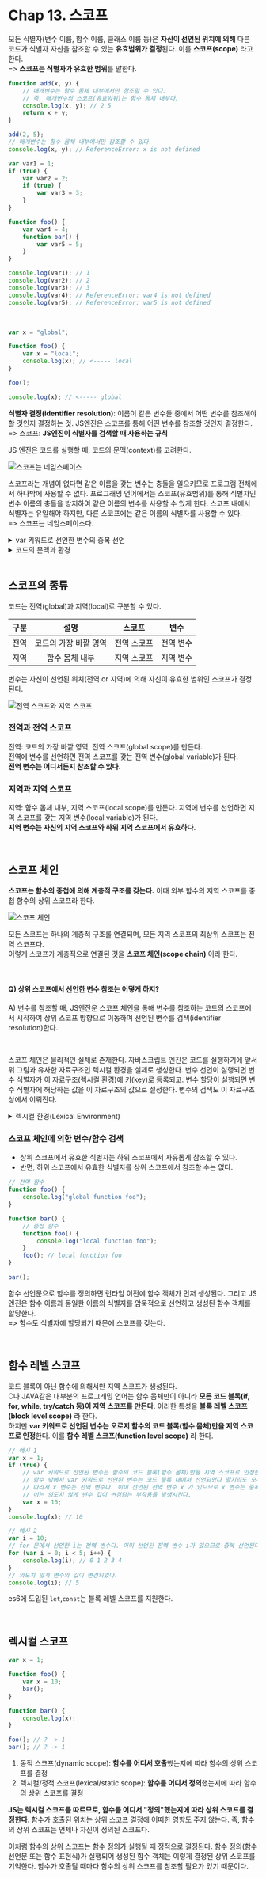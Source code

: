 # Chap 13. 스코프

모든 식별자(변수 이름, 함수 이름, 클래스 이름 등)은 **자신이 선언된 위치에 의해** 다른 코드가 식별자 자신을 참조할 수 있는 **유효범위가 결정**된다. 이를 **스코프(scope)** 라고 한다.  
=> **스코프는 식별자가 유효한 범위**를 말한다.

```js
function add(x, y) {
    // 매개변수는 함수 몸체 내부에서만 참조할 수 있다.
    // 즉, 매개변수의 스코프(유효범위)는 함수 몸체 내부다.
    console.log(x, y); // 2 5
    return x + y;
}

add(2, 5);
// 매개변수는 함수 몸체 내부에서만 참조할 수 있다.
console.log(x, y); // ReferenceError: x is not defined

var var1 = 1;
if (true) {
    var var2 = 2;
    if (true) {
        var var3 = 3;
    }
}

function foo() {
    var var4 = 4;
    function bar() {
        var var5 = 5;
    }
}

console.log(var1); // 1
console.log(var2); // 2
console.log(var3); // 3
console.log(var4); // ReferenceError: var4 is not defined
console.log(var5); // ReferenceError: var5 is not defined
```

<br/>

```js
var x = "global";

function foo() {
    var x = "local";
    console.log(x); // <----- local
}

foo();

console.log(x); // <----- global
```

**식별자 결정(identifier resolution)**: 이름이 같은 변수들 중에서 어떤 변수를 참조해야 할 것인지 결정하는 것. JS엔진은 스코프를 통해 어떤 변수를 참조할 것인지 결정한다.  
=> 스코프: **JS엔진이 식별자를 검색할 때 사용하는 규칙**

JS 엔진은 코드를 실행할 때, 코드의 문맥(context)를 고려한다.

![스코프는 네임스페이스](https://img1.daumcdn.net/thumb/R1280x0/?scode=mtistory2&fname=https%3A%2F%2Fblog.kakaocdn.net%2Fdn%2Fcn0zjT%2FbtqZoydJdrc%2FvHquKk6Vb0mf4PaExIsZX1%2Fimg.png)

스코프라는 개념이 없다면 같은 이름을 갖는 변수는 충돌을 일으키므로 프로그램 전체에서 하나밖에 사용할 수 없다. 프로그래밍 언어에서는 스코프(유효범위)를 통해 식별자인 변수 이름의 충돌을 방지하여 같은 이름의 변수를 사용할 수 있게 한다. 스코프 내에서 식별자는 유일해야 하지만, 다른 스코프에는 같은 이름의 식별자를 사용할 수 있다.  
=> 스코프는 네임스페이스다.

<details>
<summary>var 키워드로 선언한 변수의 중복 선언</summary>

var 키워드로 선언된 변수는 **같은 스코프 내에서도 중복 선언이 허용**된다. 이는 의도치 않게 변수값이 재할당되어 변경되는 부작용을 발생시킨다.

```js
function foo() {
    var x = 1;
    // var 키워드로 선언된 변수는 같은 스코프 내에서 중복 선언을 허용한다.
    // 아래 변수 선언문은 자바스크립트 엔진에 의해 var 키워드가 없는 것처럼 동작한다.
    var x = 2;
    console.log(x); // 2
}
foo();

function bar() {
    let x = 1;
    // let이나 const 키워드로 선언된 변수는 같은 스코프 내에서 중복 선언을 허용하지 않는다.
    let x = 2; // SyntaxError: Identifier 'x' has already been declared
}
bar();
```

</details>

<details>
<summary>코드의 문맥과 환경</summary>

"코드가 어디서 실행되며 주변에 어떤 코드가 있는지"를 렉시컬 환경(lexical environment)라고 부른다. 즉, 코드의 문맥(context)는 렉시컬 환경으로 이뤄진다. 이를 구현한 것이 "실행 컨텍스트(execution context)"이며, 모든 코드는 실행 컨텍스트에서 평가되고 실행된다. 스코프는 실행 컨텍스트와 깊은 관련이 있다.

</details>

<br/>

## 스코프의 종류

코드는 전역(global)과 지역(local)로 구분할 수 있다.

| 구분 |         설명          |   스코프    |   변수    |
| :--: | :-------------------: | :---------: | :-------: |
| 전역 | 코드의 가장 바깥 영역 | 전역 스코프 | 전역 변수 |
| 지역 |    함수 몸체 내부     | 지역 스코프 | 지역 변수 |

변수는 자신이 선언된 위치(전역 or 지역)에 의해 자신이 유효한 범위인 스코프가 결정된다.

![전역 스코프와 지역 스코프](https://velog.velcdn.com/images%2Fjinseoit%2Fpost%2F768d4117-0a6c-49c3-952c-74e663201b17%2Fimage.png)

### 전역과 전역 스코프

전역: 코드의 가장 바깥 영역, 전역 스코프(global scope)를 만든다.  
전역에 변수를 선언하면 전역 스코프를 갖는 전역 변수(global variable)가 된다.  
**전역 변수는 어디서든지 참조할 수 있다**.

### 지역과 지역 스코프

지역: 함수 몸체 내부, 지역 스코프(local scope)를 만든다.
지역에 변수를 선언하면 지역 스코프를 갖는 지역 변수(local variable)가 된다.  
**지역 변수는 자신의 지역 스코프와 하위 지역 스코프에서 유효하다.**

<br/>

## 스코프 체인

**스코프는 함수의 중첩에 의해 계층적 구조를 갖는다.** 이때 외부 함수의 지역 스코프를 중첩 함수의 상위 스코프라 한다.

![스코프 체인](https://img1.daumcdn.net/thumb/R1280x0/?scode=mtistory2&fname=https%3A%2F%2Fblog.kakaocdn.net%2Fdn%2FZsB6H%2FbtqZqqeXNc7%2Fufs7kKZUEci9ynrAyWFkJk%2Fimg.png)

모든 스코프는 하나의 계층적 구조롤 연결되며, 모든 지역 스코프의 최상위 스코프는 전역 스코프다.  
이렇게 스코프가 계층적으로 연결된 것을 **스코프 체인(scope chain)** 이라 한다.

<br/>

#### Q) 상위 스코프에서 선언한 변수 참조는 어떻게 하지?

A) 변수를 참조할 때, JS앤잔운 스코프 체인을 통해 변수를 참조하는 코드의 스코프에서 시작하여 상위 스코프 방향으로 이동하며 선언된 변수를 검색(identifier resolution)한다.

<br/>

스코프 체인은 물리적인 실체로 존재한다. 자바스크립트 엔진은 코드를 실행하기에 앞서 위 그림과 유사한 자료구조인 렉시컬 환경을 실제로 생성한다. 변수 선언이 실행되면 변수 식별자가 이 자료구조(렉시컬 환경)에 키(key)로 등록되고. 변수 할당이 실행되면 변수 식별자에 해당하는 값을 이 자료구조의 값으로 설정한다. 변수의 검색도 이 자료구조 상에서 이뤄진다.

<details>
<summary>렉시컬 환경(Lexical Environment)</summary>

스코프 체인은 실행 컨텍스트의 렉시컬 환경을 단방향으로 연결(Chaining)한 것이다. 전역 렉시컬 환경은 코드가 로드되면 곧바로 생성되고 함수의 렉시컬 환경은 함수가 호출되면서 곧바로 생성된다.

</details>

### 스코프 체인에 의한 변수/함수 검색

-   상위 스코프에서 유효한 식별자는 하위 스코프에서 자유롭게 참조할 수 있다.
-   반면, 하위 스코프에서 유효한 식별자를 상위 스코프에서 참조할 수는 없다.

```js
// 전역 함수
function foo() {
    console.log("global function foo");
}

function bar() {
    // 중첩 함수
    function foo() {
        console.log("local function foo");
    }
    foo(); // local function foo
}

bar();
```

함수 선언문으로 함수를 정의하면 런타임 이전에 함수 객체가 먼저 생성된다. 그리고 JS엔진은 함수 이름과 동일한 이름의 식별자를 암묵적으로 선언하고 생성된 함수 객체를 할당한다.  
=> 함수도 식별자에 할당되기 때문에 스코프를 갖는다.

<br/>

## 함수 레벨 스코프

코드 블록이 아닌 함수에 의해서만 지역 스코프가 생성된다.  
C나 JAVA같은 대부분의 프로그래밍 언어는 함수 몸체만이 아니라 **모든 코드 블록(if, for, while, try/catch 등)이 지역 스코프를 만든다**. 이러한 특성을 **블록 레벨 스코프(block level scope)** 라 한다.  
하지만 **var 키워드로 선언된 변수는 오로지 함수의 코드 블록(함수 몸체)만을 지역 스코프로 인정**한다. 이를 **함수 레벨 스코프(function level scope)** 라 한다.

```js
// 예시 1
var x = 1;
if (true) {
    // var 키워드로 선언된 변수는 함수의 코드 블록(함수 몸체)만을 지역 스코프로 인정한다.
    // 함수 밖에서 var 키워드로 선언된 변수는 코드 블록 내에서 선언되었다 할지라도 모두 전역 변수다.
    // 따라서 x 변수는 전역 변수다. 이미 선언된 전역 변수 x 가 있으므로 x 변수는 중복 선언된다.
    // 이는 의도치 않게 변수 값이 변경되는 부작용을 발생시킨다.
    var x = 10;
}
console.log(x); // 10

// 예시 2
var i = 10;
// for 문에서 선언한 i는 전역 변수다. 이미 선언된 전역 변수 i가 있으므로 중복 선언된다.
for (var i = 0; i < 5; i++) {
    console.log(i); // 0 1 2 3 4
}
// 의도치 않게 변수의 값이 변경되었다.
console.log(i); // 5
```

es6에 도입된 `let`,`const`는 블록 레벨 스코프를 지원한다.

<br/>

## 렉시컬 스코프

```js
var x = 1;

function foo() {
    var x = 10;
    bar();
}

function bar() {
    console.log(x);
}

foo(); // ? -> 1
bar(); // ? -> 1
```

1. 동적 스코프(dynamic scope): **함수를 어디서 호출**했는지에 따라 함수의 상위 스코프를 결정
2. 렉시컬/정적 스코프(lexical/static scope): **함수를 어디서 정의**했는지에 따라 함수의 상위 스코프를 결정

**JS는 렉시컬 스코프를 따르므로, 함수를 어디서 "정의"했는지에 따라 상위 스코프를 결정한다**. 함수가 호출된 위치는 상위 스코프 결정에 어떠한 영향도 주지 않는다. 즉, 함수의 상위 스코프는 언제나 자신이 정의된 스코프다.

이처럼 함수의 상위 스코프는 함수 정의가 실행될 때 정적으로 결정된다. 함수 정의(함수 선언문 또는 함수 표현식)가 실행되어 생성된 함수 객체는 이렇게 결정된 상위 스코프를 기억한다. 함수가 호출될 때마다 함수의 상위 스코프를 참조할 필요가 있기 때문이다.
